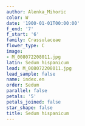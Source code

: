 ```yaml
---
author: Alenka_Mihoric
color: W
date: '1900-01-01T00:00:00'
f_end: '7'
f_start: '6'
family: Crassulaceae
flower_type: C
image:
- M_008072208011.jpg
latin: Sedum hispanicum
lead: M_008072208011.jpg
lead_sample: false
name: index.en
order: Sedum
parallel: false
petals: '5'
petals_joined: false
star_shape: false
title: Sedum hispanicum
---
```

